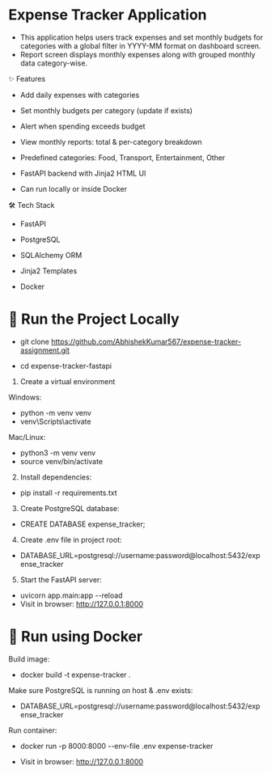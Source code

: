 # Expense Tracker Application

- This application helps users track expenses and set monthly budgets for categories with a global filter in YYYY-MM format on dashboard screen.
- Report screen displays monthly expenses along with grouped monthly data category-wise.

✨ Features

- Add daily expenses with categories

- Set monthly budgets per category (update if exists)

- Alert when spending exceeds budget

- View monthly reports: total & per-category breakdown

- Predefined categories: Food, Transport, Entertainment, Other

- FastAPI backend with Jinja2 HTML UI

- Can run locally or inside Docker

🛠 Tech Stack

- FastAPI

- PostgreSQL

- SQLAlchemy ORM

- Jinja2 Templates

- Docker 


# 🚀 Run the Project Locally
- git clone https://github.com/AbhishekKumar567/expense-tracker-assignment.git

- cd expense-tracker-fastapi

1) Create a virtual environment

 Windows:

 - python -m venv venv
 - venv\Scripts\activate

 Mac/Linux:

 - python3 -m venv venv
 - source venv/bin/activate

2) Install dependencies:
- pip install -r requirements.txt

3) Create PostgreSQL database:
- CREATE DATABASE expense_tracker;

4) Create .env file in project root:
- DATABASE_URL=postgresql://username:password@localhost:5432/expense_tracker

5) Start the FastAPI server:
- uvicorn app.main:app --reload
- Visit in browser: http://127.0.0.1:8000

# 🐳 Run using Docker
 Build image:

- docker build -t expense-tracker .

Make sure PostgreSQL is running on host & .env exists:

- DATABASE_URL=postgresql://username:password@localhost:5432/expense_tracker

Run container:

- docker run -p 8000:8000 --env-file .env expense-tracker

- Visit in browser:
http://127.0.0.1:8000
